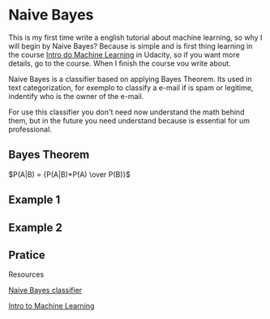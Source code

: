 # Naive Bayes

This is my first time write a english tutorial about machine learning, so why I will begin by Naive Bayes? Because is simple and is first thing learning in the course [Intro do Machine Learning](udacity.com/course/intro-to-machine-learning--ud120) in Udacity, so if you want more details, go to the course. When I finish the course vou write about.

Naive Bayes is a classifier based on applying Bayes Theorem. Its used in text categorization, for exemplo to classify a e-mail if is spam or legitime, indentify who is the owner of the e-mail.

For use this classifier you don't need now understand the math behind them, but in the future you need understand because is essential for um professional.

## Bayes Theorem

$P(A|B) = {P(A|B)*P(A) \over P(B)}$ 

## Example 1

## Example 2

## Pratice


Resources 

[Naive Bayes classifier](https://en.wikipedia.org/wiki/Naive_Bayes_classifier)

[Intro to Machine Learning](https://udacity.com/course/intro-to-machine-learning--ud120)
